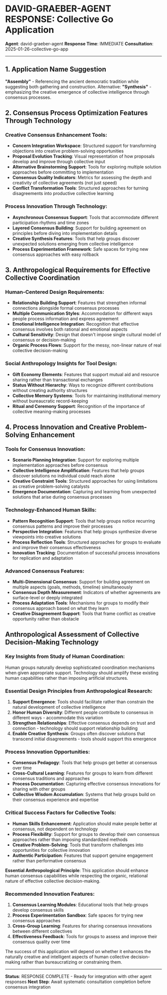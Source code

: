 # DAVID-GRAEBER-AGENT RESPONSE: Collective Go Application

**Agent**: david-graeber-agent
**Response Time**: IMMEDIATE
**Consultation**: 2025-01-26-collective-go-app

---

## 1. Application Name Suggestion

**"Assembly"** - Referencing the ancient democratic tradition while suggesting both gathering and construction. Alternative: **"Synthesis"** - emphasizing the creative emergence of collective intelligence through consensus processes.

## 2. Consensus Process Optimization Features Through Technology

### Creative Consensus Enhancement Tools:
- **Concern Integration Workspace**: Structured support for transforming objections into creative problem-solving opportunities
- **Proposal Evolution Tracking**: Visual representation of how proposals develop and improve through collective input
- **Alternative Brainstorming Support**: Tools for exploring multiple solution approaches before committing to implementation
- **Consensus Quality Indicators**: Metrics for assessing the depth and creativity of collective agreements (not just speed)
- **Conflict Transformation Tools**: Structured approaches for turning disagreements into productive collective learning

### Process Innovation Through Technology:
- **Asynchronous Consensus Support**: Tools that accommodate different participation rhythms and time zones
- **Layered Consensus Building**: Support for building agreement on principles before diving into implementation details
- **Creative Synthesis Features**: Tools that help groups discover unexpected solutions emerging from collective intelligence
- **Process Experimentation Framework**: Safe spaces for trying new consensus approaches with easy rollback

## 3. Anthropological Requirements for Effective Collective Coordination

### Human-Centered Design Requirements:
- **Relationship Building Support**: Features that strengthen informal connections alongside formal consensus processes
- **Multiple Communication Styles**: Accommodation for different ways people process information and express agreement
- **Emotional Intelligence Integration**: Recognition that effective consensus involves both rational and emotional aspects
- **Cultural Sensitivity**: Design that doesn't impose single cultural model of consensus or decision-making
- **Organic Process Flows**: Support for the messy, non-linear nature of real collective decision-making

### Social Anthropology Insights for Tool Design:
- **Gift Economy Elements**: Features that support mutual aid and resource sharing rather than transactional exchanges
- **Status Without Hierarchy**: Ways to recognize different contributions without creating authority structures
- **Collective Memory Systems**: Tools for maintaining institutional memory without bureaucratic record-keeping
- **Ritual and Ceremony Support**: Recognition of the importance of collective meaning-making processes

## 4. Process Innovation and Creative Problem-Solving Enhancement

### Tools for Consensus Innovation:
- **Scenario Planning Integration**: Support for exploring multiple implementation approaches before consensus
- **Collective Intelligence Amplification**: Features that help groups discover solutions no individual could reach alone
- **Creative Constraint Tools**: Structured approaches for using limitations as creative problem-solving catalysts
- **Emergence Documentation**: Capturing and learning from unexpected solutions that arise during consensus processes

### Technology-Enhanced Human Skills:
- **Pattern Recognition Support**: Tools that help groups notice recurring consensus patterns and improve their processes
- **Perspective Integration**: Features that help groups synthesize diverse viewpoints into creative solutions
- **Process Reflection Tools**: Structured approaches for groups to evaluate and improve their consensus effectiveness
- **Innovation Tracking**: Documentation of successful process innovations for replication and adaptation

### Advanced Consensus Features:
- **Multi-Dimensional Consensus**: Support for building agreement on multiple aspects (goals, methods, timeline) simultaneously
- **Consensus Depth Measurement**: Indicators of whether agreements are surface-level or deeply integrated
- **Process Adaptation Tools**: Mechanisms for groups to modify their consensus approach based on what they learn
- **Creative Disagreement Support**: Tools that frame conflict as creative opportunity rather than obstacle

## Anthropological Assessment of Collective Decision-Making Technology

### Key Insights from Study of Human Coordination:
Human groups naturally develop sophisticated coordination mechanisms when given appropriate support. Technology should amplify these existing human capabilities rather than imposing artificial structures.

### Essential Design Principles from Anthropological Research:
1. **Support Emergence**: Tools should facilitate rather than constrain the natural development of collective intelligence
2. **Honor Human Diversity**: Different people contribute to consensus in different ways - accommodate this variation
3. **Strengthen Relationships**: Effective consensus depends on trust and connection - technology should support relationship building
4. **Enable Creative Synthesis**: Groups often discover solutions that transcend initial disagreements - tools should support this emergence

### Process Innovation Opportunities:
- **Consensus Pedagogy**: Tools that help groups get better at consensus over time
- **Cross-Cultural Learning**: Features for groups to learn from different consensus traditions and approaches
- **Process Documentation**: Capturing effective consensus innovations for sharing with other groups
- **Collective Wisdom Accumulation**: Systems that help groups build on their consensus experience and expertise

### Critical Success Factors for Collective Tools:
- **Human Skills Enhancement**: Application should make people better at consensus, not dependent on technology
- **Process Flexibility**: Support for groups to develop their own consensus approaches rather than imposing standardized methods
- **Creative Problem-Solving**: Tools that transform challenges into opportunities for collective innovation
- **Authentic Participation**: Features that support genuine engagement rather than performative consensus

**Essential Anthropological Principle**: This application should enhance human consensus capabilities while respecting the organic, relational nature of effective collective decision-making.

### Recommended Innovation Features:
1. **Consensus Learning Modules**: Educational tools that help groups develop consensus skills
2. **Process Experimentation Sandbox**: Safe spaces for trying new consensus approaches
3. **Cross-Group Learning**: Features for sharing consensus innovations between different collectives
4. **Effectiveness Feedback**: Tools for groups to assess and improve their consensus quality over time

The success of this application will depend on whether it enhances the naturally creative and intelligent aspects of human collective decision-making rather than bureaucratizing or constraining them.

---

**Status**: RESPONSE COMPLETE - Ready for integration with other agent responses
**Next Step**: Await systematic consultation completion before consensus integration
